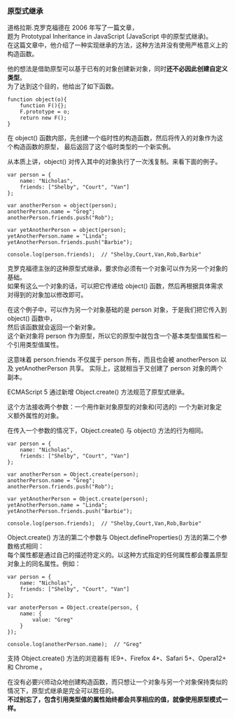 ### 原型式继承

道格拉斯.克罗克福德在 2006 年写了一篇文章，  
题为 Prototypal Inheritance in JavaScript (JavaScript 中的原型式继承)。  
在这篇文章中，他介绍了一种实现继承的方法，这种方法并没有使用严格意义上的构造函数。  

他的想法是借助原型可以基于已有的对象创建新对象，同时**还不必因此创建自定义类型**。  
为了达到这个目的，他给出了如下函数。  

	function object(o){
    	function F(){};
        F.prototype = o;
        return new F();
    }

在 object() 函数内部，<red>先创建一个临时性的构造函数</red>，然后<red>将传入的对象作为这个构造函数的原型</red>，
最后返回了这个临时类型的一个新实例。  

从本质上讲，object() 对传入其中的对象执行了一次<red>浅复制</red>。来看下面的例子。

	var person = {
    	name: "Nicholas",
        friends: ["Shelby", "Court", "Van"]
    };

    var anotherPerson = object(person);
    anotherPerson.name = "Greg";
    anotherPerson.friends.push("Rob");

    var yetAnotherPerson = object(person);
    yetAnotherPerson.name = "Linda";
    yetAnotherPerson.friends.push("Barbie");

    console.log(person.friends);  // "Shelby,Court,Van,Rob,Barbie"

克罗克福德主张的这种原型式继承，要求你必须有一个对象可以作为另一个对象的基础。  
如果有这么一个对象的话，可以把它传递给 object() 函数，然后再根据具体需求对得到的对象加以修改即可。  

在这个例子中，可以作为另一个对象基础的是 person 对象，于是我们把它传入到 object() 函数中，  
然后该函数就会返回一个新对象。  
这个新对象将 person 作为原型，所以它的原型中就包含一个基本类型值属性和一个引用类型值属性。  

这意味着 person.friends 不仅属于 person 所有，而且也会被 anotherPerson 以及 yetAnotherPerson 共享。
实际上，这就相当于又创建了 person 对象的两个副本。  

<red>ECMAScript 5 通过新增 Object.create() 方法规范了原型式继承</red>。

这个方法接收两个参数：一个用作新对象原型的对象和(可选的) 一个为新对象定义额外属性的对象。  

<red>在传入一个参数的情况下，Object.create() 与 object() 方法的行为相同</red>。

	var person = {
    	name: "Nicholas",
        friends: ["Shelby", "Court", "Van"]
    };

    var anotherPerson = Object.create(person);
    anotherPerson.name = "Greg";
    anotherPerson.friends.push("Rob");

    var yetAnotherPerson = Object.create(person);
    yetAnotherPerson.name = "Linda";
    yetAnotherPerson.friends.push("Barbie");

    console.log(person.friends);  // "Shelby,Court,Van,Rob,Barbie"
     
Object.create() 方法的第二个参数与 Object.defineProperties() 方法的第二个参数格式相同：  
每个属性都是通过自己的描述符定义的。以这种方式指定的任何属性都会覆盖原型对象上的同名属性。例如：      

	var person = {
    	name: "Nicholas",
        friends: ["Shelby", "Court", "Van"]
    };

    var anoterPerson = Object.create(person, {
    	name: {
        	value: "Greg"
        }
    });

    console.log(anotherPerson.name);  // "Greg"

支持 Object.create() 方法的浏览器有 IE9+、Firefox 4+、Safari 5+、Opera12+ 和 Chrome 。  
 
在没有必要兴师动众地创建构造函数，而只想让一个对象与另一个对象保持类似的情况下，原型式继承是完全可以胜任的。  
**不过别忘了，包含引用类型值的属性始终都会共享相应的值，就像使用原型模式一样。**  


     

